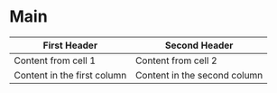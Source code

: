 # Main

First Header | Second Header
------------ | -------------
Content from cell 1 | Content from cell 2
Content in the first column | Content in the second column
